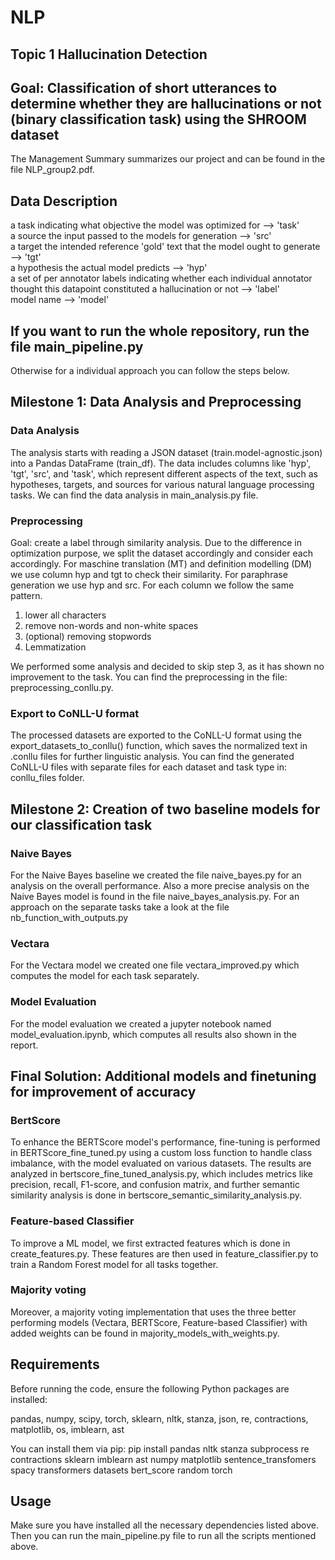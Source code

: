 # NLP

## Topic 1 Hallucination Detection 

## Goal: Classification of short utterances to determine whether they are hallucinations or not (binary classification task) using the SHROOM dataset 

The Management Summary summarizes our project and can be found in the file NLP_group2.pdf.

## Data Description 

a task indicating what objective the model was optimized for --> 'task'  
a source the input passed to the models for generation --> 'src'   
a target the intended reference 'gold' text that the model ought to generate --> 'tgt'  
a hypothesis the actual model predicts --> 'hyp'  
a set of per annotator labels indicating whether each individual annotator thought this datapoint constituted a hallucination or not --> 'label'  
model name --> 'model' 

## If you want to run the whole repository, run the file main_pipeline.py 
Otherwise for a individual approach you can follow the steps below. 


## Milestone 1: Data Analysis and Preprocessing 
### Data Analysis 

The analysis starts with reading a JSON dataset (train.model-agnostic.json) into a Pandas DataFrame (train_df). The data includes columns like 'hyp', 'tgt', 'src', and 'task', which represent different aspects of the text, such as hypotheses, targets, and sources for various natural language processing tasks.
We can find the data analysis in main_analysis.py file. 

### Preprocessing 

Goal: create a label through similarity analysis.
Due to the difference in optimization purpose, we split the dataset accordingly and consider each accordingly. For maschine translation (MT) and definition modelling (DM) we use column hyp and tgt to check their similarity. For paraphrase generation we use hyp and src. 
For each column we follow the same pattern. 
1. lower all characters
2. remove non-words and non-white spaces
3. (optional) removing stopwords
4. Lemmatization

We performed some analysis and decided to skip step 3, as it has shown no improvement to the task. 
You can find the preprocessing in the file: preprocessing_conllu.py.

### Export to CoNLL-U format

The processed datasets are exported to the CoNLL-U format using the export_datasets_to_conllu() function, which saves the normalized text in .conllu files for further linguistic analysis. 
You can find the generated CoNLL-U files with separate files for each dataset and task type in: conllu_files folder. 

## Milestone 2: Creation of two baseline models for our classification task

### Naive Bayes 
For the Naive Bayes baseline we created the file naive_bayes.py for an analysis on the overall performance. Also a more precise analysis on the Naive Bayes model is found in the file naive_bayes_analysis.py. For an approach on the separate tasks take a look at the file nb_function_with_outputs.py

### Vectara
For the Vectara model we created one file vectara_improved.py which computes the model for each task separately. 

### Model Evaluation
For the model evaluation we created a jupyter notebook named model_evaluation.ipynb, which computes all results also shown in the report.

## Final Solution: Additional models and finetuning for improvement of accuracy 

### BertScore 
To enhance the BERTScore model's performance, fine-tuning is performed in BERTScore_fine_tuned.py using a custom loss function to handle class imbalance, with the model evaluated on various datasets. The results are analyzed in bertscore_fine_tuned_analysis.py, which includes metrics like precision, recall, F1-score, and confusion matrix, and further semantic similarity analysis is done in bertscore_semantic_similarity_analysis.py.

### Feature-based Classifier 
To improve a ML model, we first extracted features which is done in create_features.py. These features are then used in feature_classifier.py to train a Random Forest model for all tasks together. 

### Majority voting 
Moreover, a majority voting implementation that uses the three better performing models (Vectara, BERTScore, Feature-based Classifier) with added weights can be found in majority_models_with_weights.py. 

## Requirements

Before running the code, ensure the following Python packages are installed:

pandas, numpy, scipy, torch, sklearn, nltk, stanza, json, re, contractions, matplotlib, os, imblearn, ast 

You can install them via pip:
pip install pandas nltk stanza subprocess re contractions sklearn imblearn ast numpy matplotlib sentence_transfomers spacy transformers datasets bert_score random torch

## Usage

Make sure you have installed all the necessary dependencies listed above. Then you can run the main_pipeline.py file to run all the scripts mentioned above. 





